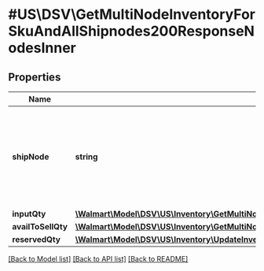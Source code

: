 # #US\DSV\GetMultiNodeInventoryForSkuAndAllShipnodes200ResponseNodesInner

## Properties

Name | Type | Description | Notes
------------ | ------------- | ------------- | -------------
**shipNode** | **string** | Indicates the distribution facility distributor identifier for which the inventory is requested. | [optional]
**inputQty** | [**\Walmart\Model\DSV\US\Inventory\GetMultiNodeInventoryForSkuAndAllShipnodes200ResponseNodesInnerInputQty**](GetMultiNodeInventoryForSkuAndAllShipnodes200ResponseNodesInnerInputQty.md) |  | [optional]
**availToSellQty** | [**\Walmart\Model\DSV\US\Inventory\GetMultiNodeInventoryForSkuAndAllShipnodes200ResponseNodesInnerAvailToSellQty**](GetMultiNodeInventoryForSkuAndAllShipnodes200ResponseNodesInnerAvailToSellQty.md) |  | [optional]
**reservedQty** | [**\Walmart\Model\DSV\US\Inventory\UpdateInventoryForAnItemRequestQuantity**](UpdateInventoryForAnItemRequestQuantity.md) |  | [optional]


[[Back to Model list]](../) [[Back to API list]](../../Api/US/DSV) [[Back to README]](../../README.md)
